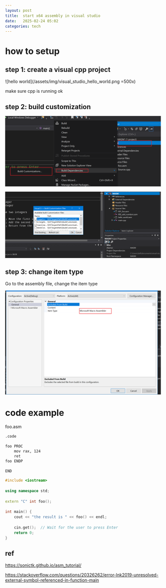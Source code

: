 ```yaml
---
layout: post
title:  start x64 assembly in visual studio
date:   2025-02-24 05:02
categories: tech 
---
```


# how to setup

## step 1: create a visual cpp project

![hello world](/assets/img/visual_studio_hello_world.png =500x)

make sure cpp is running ok

## step 2: build customization

![build customization](/assets/img/visual_studio_build_customization.png)

![masm](/assets/img/visual_studio_build_customization_masm.png)

## step 3: change item type

Go to the assembly file, change the item type


![assmebler](/assets/img/visual_studio_asm_assembler.png)

# code example

foo.asm

```assembly
.code

foo PROC
	mov rax, 124
	ret
foo ENDP

END

```

```cpp
#include <iostream>

using namespace std;

extern "C" int foo();

int main() {
	cout << "the result is " << foo() << endl;

	cin.get();  // Wait for the user to press Enter
	return 0;
}

```

## ref


https://sonictk.github.io/asm_tutorial/


https://stackoverflow.com/questions/20326262/error-lnk2019-unresolved-external-symbol-referenced-in-function-main